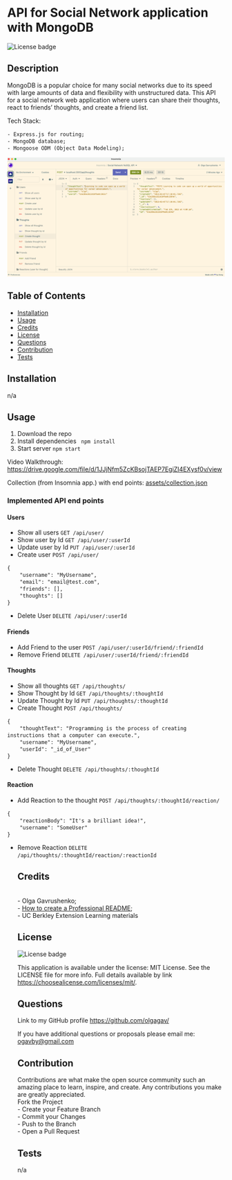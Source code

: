 
  # API for Social Network application with MongoDB

  ![License badge](https://img.shields.io/static/v1?label=license&message=MIT%20License&color=green)

  ## Description
  
  MongoDB is a popular choice for many social networks due to its speed with large amounts of data and flexibility with unstructured data. This API for a social network web application where users can share their thoughts, react to friends’ thoughts, and create a friend list. 
  
  Tech Stack: 

    - Express.js for routing;
    - MongoDB database; 
    - Mongoose ODM (Object Data Modeling);

  ![this image display the screenshot of the 'API for Social Network application with MongoDB' application](/assets/images/SocialNet_API_MongoDB.png)

  ## Table of Contents
 
  - [Installation](#installation)
  - [Usage](#usage)
  - [Credits](#credits)
  - [License](#license)
  - [Questions](#questions)
  - [Contribution](#contribution)
  - [Tests](#tests)
    
  ## Installation
  
  n/a
  
  ## Usage
  
  1. Download the repo 
  2. Install dependencies ``` npm install``` 
  3. Start server ```npm start```
  
  Video Walkthrough: https://drive.google.com/file/d/1JJjNfm5ZcKBsojTAEP7EgiZI4EXysf0v/view
  
  Collection (from Insomnia app.) with end points: [assets/collection.json](/assets/collection.json)

### Implemented API end points

#### Users

- Show all users  ```GET /api/user/```
- Show user by Id ```GET /api/user/:userId```
- Update user by Id ```PUT /api/user/:userId```
- Create user ```POST /api/user/```

```
{
	"username": "MyUsername",
	"email": "email@test.com",
	"friends": [],
	"thoughts": []
}
```

- Delete User ```DELETE /api/user/:userId```

#### Friends

- Add Friend to the user  ```POST /api/user/:userId/friend/:friendId```
- Remove Friend ```DELETE /api/user/:userId/friend/:friendId```
        
#### Thoughts

- Show all thoughts ```GET /api/thoughts/```
- Show Thought by Id  ```GET /api/thoughts/:thoughtId```
- Update Thought by Id  ```PUT /api/thoughts/:thoughtId```
- Create Thought  ```POST /api/thoughts/```

```
{
	"thoughtText": "Programming is the process of creating instructions that a computer can execute.",
	"username": "MyUsername",
	"userId": "_id_of_User"
}
```

- Delete Thought  ```DELETE /api/thoughts/:thoughtId```


#### Reaction

- Add Reaction to the thought ```POST /api/thoughts/:thoughtId/reaction/```

```
{
	"reactionBody": "It's a brilliant idea!",
	"username": "SomeUser"
}
```
- Remove Reaction ```DELETE /api/thoughts/:thoughtId/reaction/:reactionId```

  
  ## Credits
  
  <br> - Olga Gavrushenko; <br> - [How to create a Professional README](https://coding-boot-camp.github.io/full-stack/github/professional-readme-guide); <br> - UC Berkley Extension Learning materials
  
  ## License
  
  ![License badge](https://img.shields.io/static/v1?label=license&message=MIT%20License&color=green)

  This application is available under the license: MIT License. 
    See the LICENSE file for more info. Full details available by link https://choosealicense.com/licenses/mit/. 
    
 
  ## Questions
  
  Link to my GitHub profile https://github.com/olgagav/
  
  If you have additional questions or proposals please email me: [ogavby@gmail.com](mailto:ogavby@gmail.com?subject=[GitHub]%20command-line%20password%20generator)
    
  ## Contribution

  Contributions are what make the open source community such an amazing place to learn, inspire, and create. Any contributions you make are greatly appreciated. <br>Fork the Project <br> - Create your Feature Branch <br> - Commit your Changes <br> - Push to the Branch <br> - Open a Pull Request
  
  ## Tests
  
  n/a
  

